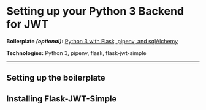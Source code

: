 # Setting up your Python 3 Backend for JWT

**Boilerplate *(optional)*:** [Python 3 with Flask, pipenv, and sqlAlchemy](https://github.com/4GeeksAcademy/flask-rest-hello)

**Technologies:** Python 3, pipenv, flask,  flask-jwt-simple

_____

## Setting up the boilerplate

## Installing Flask-JWT-Simple
